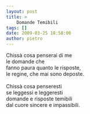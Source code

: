 ```yaml
---
layout: post
title: >
    Domande Temibili
tags: []
date: 2009-03-25 18:58:00
author: pietro
---
```

Chissà cosa penserai di me<br/>le domande che<br/>fanno paura quanto le risposte,<br/>le regine, che mai sono deposte.<br/><br/>Chissà cosa penseresti<br/>se leggessi e leggeresti<br/>domande e risposte temibili<br/>dal cuore sincere e impassibili.
